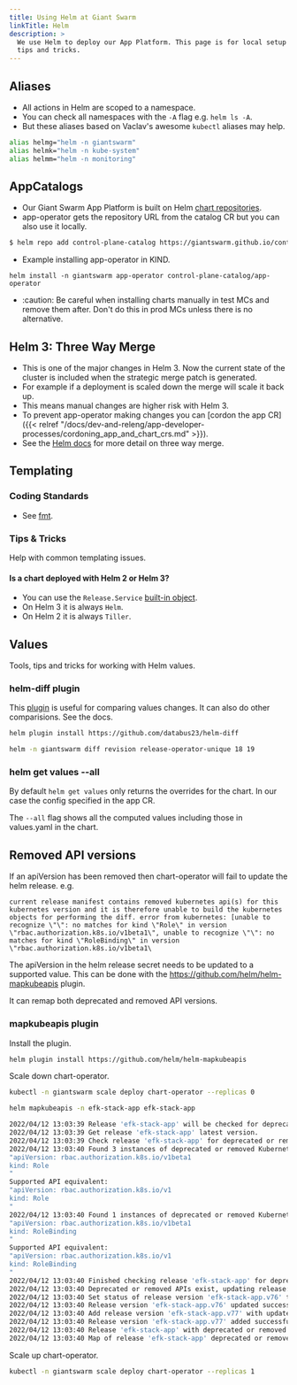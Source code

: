 ```yaml
---
title: Using Helm at Giant Swarm
linkTitle: Helm
description: >
  We use Helm to deploy our App Platform. This page is for local setup and
  tips and tricks.
---
```


## Aliases

- All actions in Helm are scoped to a namespace.
- You can check all namespaces with the `-A` flag e.g. `helm ls -A`.
- But these aliases based on Vaclav's awesome `kubectl` aliases may help.

```bash
alias helmg="helm -n giantswarm"
alias helmk="helm -n kube-system"
alias helmm="helm -n monitoring"
```

## AppCatalogs

- Our Giant Swarm App Platform is built on Helm [chart repositories](https://helm.sh/docs/topics/chart_repository/#helm).
- app-operator gets the repository URL from the catalog CR but you can also use it locally.

```bash
$ helm repo add control-plane-catalog https://giantswarm.github.io/control-plane-catalog/
```

- Example installing app-operator in KIND.

```
helm install -n giantswarm app-operator control-plane-catalog/app-operator
```

- :caution: Be careful when installing charts manually in test MCs and remove
them after. Don't do this in prod MCs unless there is no alternative.

## Helm 3: Three Way Merge

- This is one of the major changes in Helm 3. Now the current state of the cluster
is included when the strategic merge patch is generated.
- For example if a deployment is scaled down the merge will scale it back up.
- This means manual changes are higher risk with Helm 3.
- To prevent app-operator making changes you can [cordon the app CR]({{< relref "/docs/dev-and-releng/app-developer-processes/cordoning_app_and_chart_crs.md" >}}).
- See the [Helm docs](https://helm.sh/docs/faq/#improved-upgrade-strategy-3-way-strategic-merge-patches)
for more detail on three way merge.

## Templating

### Coding Standards

- See [fmt](https://github.com/giantswarm/fmt#helm-charts).

### Tips & Tricks

Help with common templating issues.

#### Is a chart deployed with Helm 2 or Helm 3?

- You can use the `Release.Service` [built-in object](https://helm.sh/docs/chart_template_guide/builtin_objects/).
- On Helm 3 it is always `Helm`.
- On Helm 2 it is always `Tiller`.

## Values

Tools, tips and tricks for working with Helm values.

### helm-diff plugin

This [plugin](https://github.com/databus23/helm-diff) is useful for comparing values changes.
It can also do other comparisions. See the docs.

```bash
helm plugin install https://github.com/databus23/helm-diff

helm -n giantswarm diff revision release-operator-unique 18 19
```

### helm get values --all

By default `helm get values` only returns the overrides for the chart. In our case
the config specified in the app CR.

The `--all` flag shows all the computed values including those in values.yaml in the
chart.

## Removed API versions

If an apiVersion has been removed then chart-operator will fail to update the helm release. e.g.

```
current release manifest contains removed kubernetes api(s) for this kubernetes version and it is therefore unable to build the kubernetes objects for performing the diff. error from kubernetes: [unable to recognize \"\": no matches for kind \"Role\" in version \"rbac.authorization.k8s.io/v1beta1\", unable to recognize \"\": no matches for kind \"RoleBinding\" in version \"rbac.authorization.k8s.io/v1beta1\
```

The apiVersion in the helm release secret needs to be updated to a supported value.
This can be done with the https://github.com/helm/helm-mapkubeapis plugin.

It can remap both deprecated and removed API versions.

### mapkubeapis plugin

Install the plugin.

```bash
helm plugin install https://github.com/helm/helm-mapkubeapis
```

Scale down chart-operator.

```bash
kubectl -n giantswarm scale deploy chart-operator --replicas 0
```

```bash
helm mapkubeapis -n efk-stack-app efk-stack-app

2022/04/12 13:03:39 Release 'efk-stack-app' will be checked for deprecated or removed Kubernetes APIs and will be updated if necessary to supported API versions.
2022/04/12 13:03:39 Get release 'efk-stack-app' latest version.
2022/04/12 13:03:39 Check release 'efk-stack-app' for deprecated or removed APIs...
2022/04/12 13:03:40 Found 3 instances of deprecated or removed Kubernetes API:
"apiVersion: rbac.authorization.k8s.io/v1beta1
kind: Role
"
Supported API equivalent:
"apiVersion: rbac.authorization.k8s.io/v1
kind: Role
"
2022/04/12 13:03:40 Found 1 instances of deprecated or removed Kubernetes API:
"apiVersion: rbac.authorization.k8s.io/v1beta1
kind: RoleBinding
"
Supported API equivalent:
"apiVersion: rbac.authorization.k8s.io/v1
kind: RoleBinding
"
2022/04/12 13:03:40 Finished checking release 'efk-stack-app' for deprecated or removed APIs.
2022/04/12 13:03:40 Deprecated or removed APIs exist, updating release: efk-stack-app.
2022/04/12 13:03:40 Set status of release version 'efk-stack-app.v76' to 'superseded'.
2022/04/12 13:03:40 Release version 'efk-stack-app.v76' updated successfully.
2022/04/12 13:03:40 Add release version 'efk-stack-app.v77' with updated supported APIs.
2022/04/12 13:03:40 Release version 'efk-stack-app.v77' added successfully.
2022/04/12 13:03:40 Release 'efk-stack-app' with deprecated or removed APIs updated successfully to new version.
2022/04/12 13:03:40 Map of release 'efk-stack-app' deprecated or removed APIs to supported versions, completed successfully.
```

Scale up chart-operator.

```bash
kubectl -n giantswarm scale deploy chart-operator --replicas 1
```
